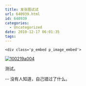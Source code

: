 ```yaml
---
title: 发张图试试
url: 640939.html
id: 640939
categories:
  - Uncategorized
date: 2010-12-17 06:01:35
tags:
---
```


    <div class='p_embed p_image_embed'>
[![100219a004](http://raindr.files.wordpress.com/2010/12/100219a004-scaled-10001.jpg?w=225)](http://raindr.files.wordpress.com/2010/12/100219a004-scaled-10001.jpg)
</div>
<div>测试。</div><p />
--
没有人知道，自己错过了什么。
  
